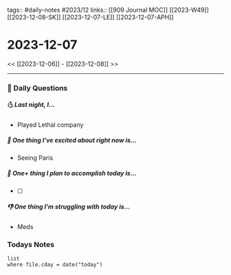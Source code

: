 tags:: #daily-notes #2023/12 
links:: [[909 Journal MOC]] [[2023-W49]] [[2023-12-08-SK]] [[2023-12-07-LE]] [[2023-12-07-APH]] 
# 2023-12-07

<< [[2023-12-06]] - [[2023-12-08]] >>

---
### 📅 Daily Questions
##### 🌜 Last night, I...
- Played Lethal company

##### 🙌 One thing I've excited about right now is...
- Seeing Paris

##### 🚀 One+ thing I plan to accomplish today is...
- [ ] 

##### 👎 One thing I'm struggling with today is...
- Meds

### Todays Notes
```dataview
list 
where file.cday = date("today")
```
